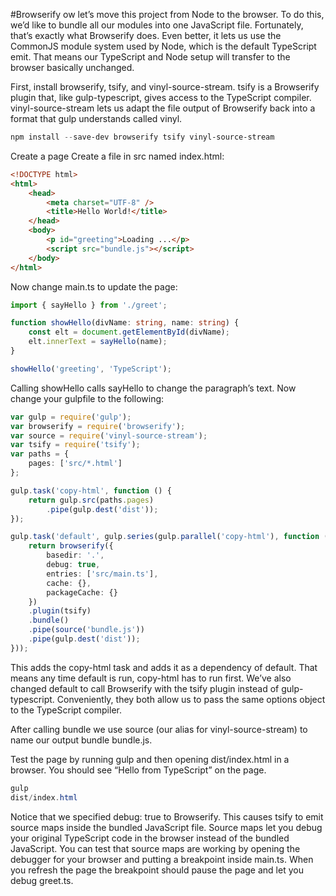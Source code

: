 #Browserify
ow let’s move this project from Node to the browser. To do this, we’d like to bundle all our modules into one JavaScript file. Fortunately, that’s exactly what Browserify does. Even better, it lets us use the CommonJS module system used by Node, which is the default TypeScript emit. That means our TypeScript and Node setup will transfer to the browser basically unchanged.

First, install browserify, tsify, and vinyl-source-stream. tsify is a Browserify plugin that, like gulp-typescript, gives access to the TypeScript compiler. vinyl-source-stream lets us adapt the file output of Browserify back into a format that gulp understands called vinyl.

```powershell
npm install --save-dev browserify tsify vinyl-source-stream
```
Create a page
Create a file in src named index.html:

```html
<!DOCTYPE html>
<html>
    <head>
        <meta charset="UTF-8" />
        <title>Hello World!</title>
    </head>
    <body>
        <p id="greeting">Loading ...</p>
        <script src="bundle.js"></script>
    </body>
</html>

```

Now change main.ts to update the page:

```typescript
import { sayHello } from './greet';

function showHello(divName: string, name: string) {
    const elt = document.getElementById(divName);
    elt.innerText = sayHello(name);
}

showHello('greeting', 'TypeScript');

```

Calling showHello calls sayHello to change the paragraph’s text. Now change your gulpfile to the following:

```typescript
var gulp = require('gulp');
var browserify = require('browserify');
var source = require('vinyl-source-stream');
var tsify = require('tsify');
var paths = {
    pages: ['src/*.html']
};

gulp.task('copy-html', function () {
    return gulp.src(paths.pages)
        .pipe(gulp.dest('dist'));
});

gulp.task('default', gulp.series(gulp.parallel('copy-html'), function () {
    return browserify({
        basedir: '.',
        debug: true,
        entries: ['src/main.ts'],
        cache: {},
        packageCache: {}
    })
    .plugin(tsify)
    .bundle()
    .pipe(source('bundle.js'))
    .pipe(gulp.dest('dist'));
}));

```

This adds the copy-html task and adds it as a dependency of default. That means any time default is run, copy-html has to run first. We’ve also changed default to call Browserify with the tsify plugin instead of gulp-typescript. Conveniently, they both allow us to pass the same options object to the TypeScript compiler.

After calling bundle we use source (our alias for vinyl-source-stream) to name our output bundle bundle.js.

Test the page by running gulp and then opening dist/index.html in a browser. You should see “Hello from TypeScript” on the page.

```powershell
gulp
dist/index.html
```

Notice that we specified debug: true to Browserify. This causes tsify to emit source maps inside the bundled JavaScript file. Source maps let you debug your original TypeScript code in the browser instead of the bundled JavaScript. You can test that source maps are working by opening the debugger for your browser and putting a breakpoint inside main.ts. When you refresh the page the breakpoint should pause the page and let you debug greet.ts.